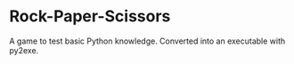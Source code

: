 Rock-Paper-Scissors
=====
A game to test basic Python knowledge. Converted into an executable with py2exe.
